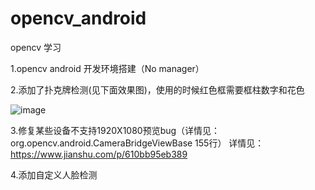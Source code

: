 # opencv_android 

opencv 学习

1.opencv android 开发环境搭建（No manager）

2.添加了扑克牌检测(见下面效果图)，使用的时候红色框需要框柱数字和花色

![image](https://raw.githubusercontent.com/woshiwzy/opencv_android/master/poker_rec_demo.gif)

3.修复某些设备不支持1920X1080预览bug（详情见：org.opencv.android.CameraBridgeViewBase 155行）
详情见：https://www.jianshu.com/p/610bb95eb389

4.添加自定义人脸检测

